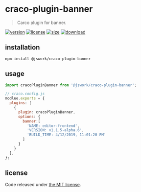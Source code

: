 # craco-plugin-banner
> Carco plugin for banner.

[![version][version-image]][version-url]
[![license][license-image]][license-url]
[![size][size-image]][size-url]
[![download][download-image]][download-url]

## installation
```shell
npm install @jswork/craco-plugin-banner
```

## usage
```js
import cracoPluginBanner from '@jswork/craco-plugin-banner';

// craco.config.js
modlue.exports = {
  plugins: [
    { 
      plugin: cracoPluginBanner, 
      options: {
        banner:[
          'NAME: editor-frontend',
          'VERSION: v1.1.5-alpha.6',
          'BUILD_TIME: 4/12/2019, 11:01:20 PM'
        ]
      } 
    }
  ],
};
```

## license
Code released under [the MIT license](https://github.com/afeiship/craco-plugin-banner/blob/master/LICENSE.txt).

[version-image]: https://img.shields.io/npm/v/@jswork/craco-plugin-banner
[version-url]: https://npmjs.org/package/@jswork/craco-plugin-banner

[license-image]: https://img.shields.io/npm/l/@jswork/craco-plugin-banner
[license-url]: https://github.com/afeiship/craco-plugin-banner/blob/master/LICENSE.txt

[size-image]: https://img.shields.io/bundlephobia/minzip/@jswork/craco-plugin-banner
[size-url]: https://github.com/afeiship/craco-plugin-banner/blob/master/dist/craco-plugin-banner.min.js

[download-image]: https://img.shields.io/npm/dm/@jswork/craco-plugin-banner
[download-url]: https://www.npmjs.com/package/@jswork/craco-plugin-banner
